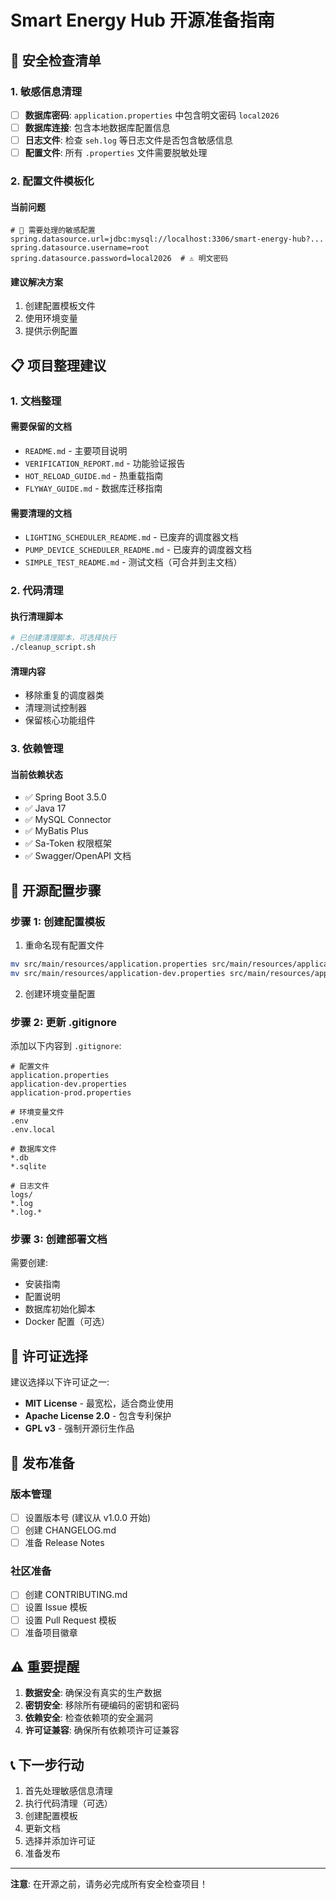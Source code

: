 # Smart Energy Hub 开源准备指南

## 🚨 安全检查清单

### 1. 敏感信息清理
- [ ] **数据库密码**: `application.properties` 中包含明文密码 `local2026`
- [ ] **数据库连接**: 包含本地数据库配置信息
- [ ] **日志文件**: 检查 `seh.log` 等日志文件是否包含敏感信息
- [ ] **配置文件**: 所有 `.properties` 文件需要脱敏处理

### 2. 配置文件模板化

#### 当前问题
```properties
# 🚨 需要处理的敏感配置
spring.datasource.url=jdbc:mysql://localhost:3306/smart-energy-hub?...
spring.datasource.username=root
spring.datasource.password=local2026  # ⚠️ 明文密码
```

#### 建议解决方案
1. 创建配置模板文件
2. 使用环境变量
3. 提供示例配置

## 📋 项目整理建议

### 1. 文档整理

#### 需要保留的文档
- `README.md` - 主要项目说明
- `VERIFICATION_REPORT.md` - 功能验证报告
- `HOT_RELOAD_GUIDE.md` - 热重载指南
- `FLYWAY_GUIDE.md` - 数据库迁移指南

#### 需要清理的文档
- `LIGHTING_SCHEDULER_README.md` - 已废弃的调度器文档
- `PUMP_DEVICE_SCHEDULER_README.md` - 已废弃的调度器文档
- `SIMPLE_TEST_README.md` - 测试文档（可合并到主文档）

### 2. 代码清理

#### 执行清理脚本
```bash
# 已创建清理脚本，可选择执行
./cleanup_script.sh
```

#### 清理内容
- 移除重复的调度器类
- 清理测试控制器
- 保留核心功能组件

### 3. 依赖管理

#### 当前依赖状态
- ✅ Spring Boot 3.5.0
- ✅ Java 17
- ✅ MySQL Connector
- ✅ MyBatis Plus
- ✅ Sa-Token 权限框架
- ✅ Swagger/OpenAPI 文档

## 🔧 开源配置步骤

### 步骤 1: 创建配置模板

1. 重命名现有配置文件
```bash
mv src/main/resources/application.properties src/main/resources/application.properties.example
mv src/main/resources/application-dev.properties src/main/resources/application-dev.properties.example
```

2. 创建环境变量配置

### 步骤 2: 更新 .gitignore

添加以下内容到 `.gitignore`:
```
# 配置文件
application.properties
application-dev.properties
application-prod.properties

# 环境变量文件
.env
.env.local

# 数据库文件
*.db
*.sqlite

# 日志文件
logs/
*.log
*.log.*
```

### 步骤 3: 创建部署文档

需要创建:
- 安装指南
- 配置说明
- 数据库初始化脚本
- Docker 配置（可选）

## 📝 许可证选择

建议选择以下许可证之一:
- **MIT License** - 最宽松，适合商业使用
- **Apache License 2.0** - 包含专利保护
- **GPL v3** - 强制开源衍生作品

## 🚀 发布准备

### 版本管理
- [ ] 设置版本号 (建议从 v1.0.0 开始)
- [ ] 创建 CHANGELOG.md
- [ ] 准备 Release Notes

### 社区准备
- [ ] 创建 CONTRIBUTING.md
- [ ] 设置 Issue 模板
- [ ] 设置 Pull Request 模板
- [ ] 准备项目徽章

## ⚠️ 重要提醒

1. **数据安全**: 确保没有真实的生产数据
2. **密钥安全**: 移除所有硬编码的密钥和密码
3. **依赖安全**: 检查依赖项的安全漏洞
4. **许可证兼容**: 确保所有依赖项许可证兼容

## 📞 下一步行动

1. 首先处理敏感信息清理
2. 执行代码清理（可选）
3. 创建配置模板
4. 更新文档
5. 选择并添加许可证
6. 准备发布

---

**注意**: 在开源之前，请务必完成所有安全检查项目！
